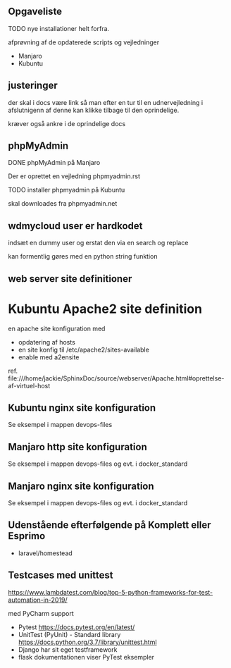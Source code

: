 ## Opgaveliste

TODO nye installationer helt forfra.

afprøvning af de opdaterede scripts og vejledninger

- Manjaro
- Kubuntu

## justeringer

der skal i docs være link så man efter en tur til en udnervejledning i afslutnigenn af denne kan klikke tilbage til den oprindelige.

kræver også ankre i de oprindelige docs


## phpMyAdmin

DONE phpMyAdmin på Manjaro

Der er oprettet en vejledning phpmyadmin.rst

TODO installer phpmyadmin på Kubuntu

skal downloades fra phpmyadmin.net

## wdmycloud user er hardkodet

indsæt en dummy user og erstat den via en search og replace

kan formentlig gøres med en python string funktion



## web server site definitioner

Kubuntu Apache2 site definition
===============================
en apache site konfiguration med
   - opdatering af hosts
   - en site konfig til /etc/apache2/sites-available
   - enable med a2ensite <filnavn>

ref. file:///home/jackie/SphinxDoc/source/webserver/Apache.html#oprettelse-af-virtuel-host

## Kubuntu nginx site konfiguration

Se eksempel i mappen devops-files


## Manjaro http site konfiguration

Se eksempel i mappen devops-files og evt. i docker_standard

## Manjaro nginx site konfiguration

Se eksempel i mappen devops-files og evt. i docker_standard

## Udenstående efterfølgende på Komplett eller Esprimo

   - laravel/homestead

## Testcases med unittest

https://www.lambdatest.com/blog/top-5-python-frameworks-for-test-automation-in-2019/

med PyCharm support

- Pytest https://docs.pytest.org/en/latest/
- UnitTest (PyUnit) - Standard library https://docs.python.org/3.7/library/unittest.html
- Django har sit eget testframework
- flask dokumentationen viser PyTest eksempler
